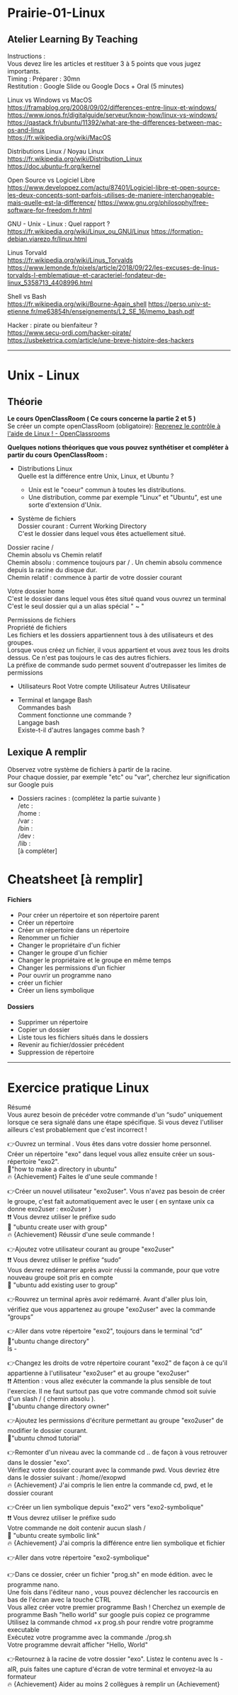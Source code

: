# Prairie-01-Linux
## Atelier Learning By Teaching

Instructions :	
Vous devez lire les articles et restituer 3 à 5 points que vous jugez importants.  
Timing : Préparer : 30mn  
Restitution : Google Slide ou Google Docs  + Oral (5 minutes)  

Linux vs Windows vs MacOS  
	https://framablog.org/2008/09/02/differences-entre-linux-et-windows/  
	https://www.ionos.fr/digitalguide/serveur/know-how/linux-vs-windows/  
	https://qastack.fr/ubuntu/11392/what-are-the-differences-between-mac-os-and-linux  
	https://fr.wikipedia.org/wiki/MacOS  

Distributions Linux / Noyau Linux    
	https://fr.wikipedia.org/wiki/Distribution_Linux  
	https://doc.ubuntu-fr.org/kernel  
 
Open Source vs Logiciel Libre  
	https://www.developpez.com/actu/87401/Logiciel-libre-et-open-source-les-deux-concepts-sont-parfois-utilises-de-maniere-interchangeable-mais-quelle-est-la-difference/
	https://www.gnu.org/philosophy/free-software-for-freedom.fr.html

GNU - Unix - Linux : Quel rapport ?  
	https://fr.wikipedia.org/wiki/Linux_ou_GNU/Linux
	https://formation-debian.viarezo.fr/linux.html
 
Linus Torvald   
	https://fr.wikipedia.org/wiki/Linus_Torvalds
	https://www.lemonde.fr/pixels/article/2018/09/22/les-excuses-de-linus-torvalds-l-emblematique-et-caracteriel-fondateur-de-linux_5358713_4408996.html

Shell vs Bash  
	https://fr.wikipedia.org/wiki/Bourne-Again_shell
	https://perso.univ-st-etienne.fr/me63854h/enseignements/L2_SE_16/memo_bash.pdf

Hacker : pirate ou bienfaiteur ?  
	https://www.secu-ordi.com/hacker-pirate/
	https://usbeketrica.com/article/une-breve-histoire-des-hackers

 ---------------------------------------------------------------------------------------------------------------------------------------------------------------------------

 # Unix - Linux

## Théorie  
**Le cours OpenClassRoom ( Ce cours concerne la partie 2 et 5 )**      
Se créer un compte openClassRoom (obligatoire): [Reprenez le contrôle à l'aide de Linux ! - OpenClassrooms](https://openclassrooms.com/fr/courses/7170491-initiez-vous-a-linux?archived-source=43538)     


**Quelques notions théoriques que vous pouvez synthétiser et compléter à partir du cours OpenClassRoom :**  
- Distributions Linux  
	Quelle est la différence entre Unix, Linux, et Ubuntu ?  
	* Unix est le "coeur" commun à toutes les distributions.  
	* Une distribution, comme par exemple “Linux” et "Ubuntu", est une sorte d'extension d'Unix.


- Système de fichiers  
Dossier courant : Current Working Directory  
		C'est le dossier dans lequel vous êtes actuellement situé.  


Dossier racine /  
		Chemin absolu vs Chemin relatif  
			Chemin absolu : commence toujours par / . Un chemin absolu commence depuis la racine du disque dur.  
			Chemin relatif : commence à partir de votre dossier courant  


Votre dossier home  
	C'est le dossier dans lequel vous êtes situé quand vous ouvrez un terminal  
	C'est le seul dossier qui a un alias spécial " ~ "    

 
Permissions de fichiers  
Propriété de fichiers  
	Les fichiers et les dossiers appartiennent tous à des utilisateurs et des groupes.  
	Lorsque vous créez un fichier, il vous appartient et vous avez tous les droits dessus. Ce n'est pas toujours le cas des autres fichiers.  
	La préfixe de commande sudo permet souvent d'outrepasser les limites de permissions  

- Utilisateurs
	Root
	Votre compte Utilisateur 
	Autres Utilisateur

- Terminal et langage Bash  
	Commandes bash  
		Comment fonctionne une commande ?  
	Langage bash  
	Existe-t-il d'autres langages comme bash ?  

## Lexique A remplir     
Observez votre système de fichiers à partir de la racine.  
Pour chaque dossier, par exemple "etc" ou "var", cherchez leur signification sur Google puis  
* Dossiers racines : (complétez la partie suivante )  
	/etc :   
	/home :  
	/var :  
	/bin :     
	/dev :   
	/lib :   
	[à compléter]  

 
# Cheatsheet [à remplir]
#### Fichiers
* Pour créer un répertoire et son répertoire parent
* Créer un répertoire
* Créer un répertoire dans un répertoire
* Renommer un fichier
* Changer le propriétaire d'un fichier
* Changer le groupe d'un fichier
* Changer le propriétaire et le groupe en même temps
* Changer les permissions d'un fichier
* Pour ouvrir un programme nano
* créer un fichier
* Créer un liens symbolique
#### Dossiers
* Supprimer un répertoire
* Copier un dossier
* Liste tous les fichiers situés dans le dossiers
* Revenir au fichier/dossier précédent
* Suppression de répertoire

--------------------------------------------------------------------------------------------------------------------------------------------------------------------

# Exercice pratique Linux

Résumé  
Vous aurez besoin de précéder votre commande d'un “sudo” uniquement lorsque ce sera signalé dans une étape spécifique. Si vous devez l'utiliser ailleurs c'est probablement que c'est incorrect !  

👉Ouvrez un terminal . Vous êtes dans votre dossier home personnel.  
 Créer un répertoire "exo" dans lequel vous allez ensuite créer un sous-répertoire "exo2".  
🔎"how to make a directory in ubuntu"  
🔥 {Achievement} Faites le d'une seule commande !  

👉Créer un nouvel utilisateur "exo2user". Vous n'avez pas besoin de créer le groupe, c'est fait automatiquement avec le user ( en syntaxe unix ca donne exo2user : exo2user )  
❗❗ Vous devrez utiliser le préfixe sudo  
🔎 "ubuntu create user with group"  
🔥 {Achievement} Réussir d'une seule commande !  

👉Ajoutez votre utilisateur courant au groupe "exo2user"  
❗❗ Vous devrez utiliser le préfixe “sudo”  
Vous devrez redémarrer après avoir réussi la commande, pour que votre nouveau groupe soit pris en compte  
🔎 "ubuntu add existing user to group"  

👉Rouvrez un terminal après avoir redémarré. Avant d'aller plus loin, vérifiez que vous appartenez au groupe "exo2user" avec la commande “groups”  

👉Aller dans votre répertoire "exo2", toujours dans le terminal “cd”  
🔎"ubuntu change directory"  
ls -  

👉Changez les droits de votre répertoire courant "exo2" de façon à ce qu'il appartienne à l'utilisateur "exo2user" et au groupe "exo2user"  
❗❗ Attention : vous allez exécuter la commande la plus sensible de tout l'exercice. Il ne faut surtout pas que votre commande chmod soit suivie d'un slash / ( chemin absolu ).  
🔎"ubuntu change directory owner"  

👉Ajoutez les permissions d'écriture permettant au groupe "exo2user" de modifier le dossier courant.  
🔎"ubuntu chmod tutorial"  

👉Remonter d'un niveau avec la commande cd .. de façon à vous retrouver dans le dossier "exo".  
Vérifiez votre dossier courant avec la commande pwd. Vous devriez être dans le dossier suivant : /home/<votre-user>/exopwd  
🔥 {Achievement} J'ai compris le lien entre la commande cd, pwd, et le dossier courant  

👉Créer un lien symbolique depuis "exo2" vers "exo2-symbolique"  
❗❗ Vous devrez utiliser le préfixe sudo  
Votre commande ne doit contenir aucun slash /  
🔎 "ubuntu create symbolic link"  
🔥 {Achievement} J'ai compris la différence entre lien symbolique et fichier  

👉Aller dans votre répertoire "exo2-symbolique"  

👉Dans ce dossier, créer un fichier "prog.sh" en mode édition. avec le programme nano.  
Une fois dans l'éditeur nano , vous pouvez déclencher les raccourcis en bas de l'écran avec la touche CTRL  
Vous allez créer votre premier programme Bash ! Cherchez un exemple de programme Bash "hello world" sur google puis copiez ce programme  
Utilisez la commande chmod +x prog.sh pour rendre votre programme executable  
Exécutez votre programme avec la commande ./prog.sh  
Votre programme devrait afficher "Hello, World"  

👉Retournez à la racine de votre dossier "exo". Listez le contenu avec ls -alR, puis faites une capture d'écran de votre terminal et envoyez-la au formateur  
🔥 {Achievement} Aider au moins 2 collègues à remplir un {Achievement}  


